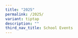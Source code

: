 ```yaml
---
title: "2025"
permalink: /2025/
variant: tiptap
description: ""
third_nav_title: School Events
---
```

